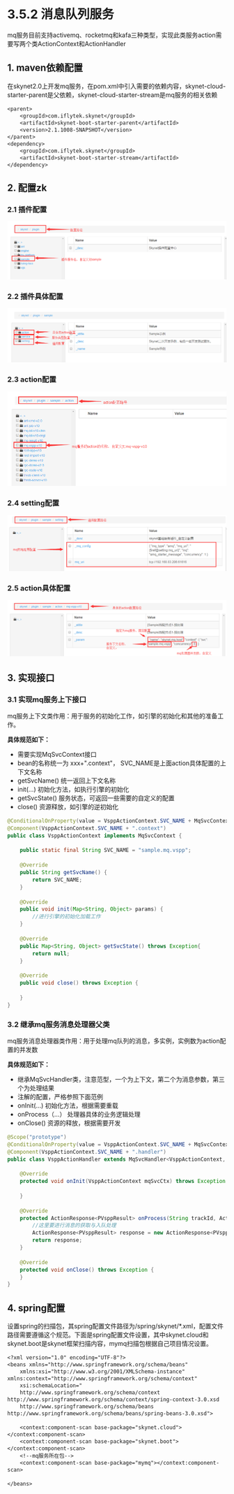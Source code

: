 # 3.5.2 消息队列服务

mq服务目前支持activemq、rocketmq和kafa三种类型，实现此类服务action需要写两个类ActionContext和ActionHandler

## 1. maven依赖配置

在skynet2.0上开发mq服务，在pom.xml中引入需要的依赖内容，skynet-cloud-starter-parent是父依赖，skynet-cloud-starter-stream是mq服务的相关依赖

```markup
<parent>
    <groupId>com.iflytek.skynet</groupId>
    <artifactId>skynet-boot-starter-parent</artifactId>
    <version>2.1.1008-SNAPSHOT</version>
</parent>
<dependency>
    <groupId>com.iflytek.skynet</groupId>
    <artifactId>skynet-boot-starter-stream</artifactId>
</dependency>
```

## 2. 配置zk

### 2.1 插件配置

![](../../.gitbook/assets/image%20%2841%29.png)

### 2.2 插件具体配置

![](../../.gitbook/assets/image%20%28108%29.png)

### 2.3 action配置

![](../../.gitbook/assets/image%20%2828%29.png)

### 2.4 setting配置

![](../../.gitbook/assets/image%20%288%29.png)

### 2.5 action具体配置

![](../../.gitbook/assets/image%20%2847%29.png)

## 3. 实现接口

### **3.1 实现mq服务上下接口**

mq服务上下文类作用：用于服务的初始化工作，如引擎的初始化和其他的准备工作。

**具体规范如下：**

* 需要实现MqSvcContext接口
* bean的名称统一为 xxx+".context"， SVC\_NAME是上面action具体配置的上下文名称
* getSvcName\(\) 统一返回上下文名称
* init\(...\) 初始化方法，如执行引擎的初始化
* getSvcState\(\) 服务状态，可返回一些需要的自定义的配置
* close\(\) 资源释放，如引擎的逆初始化

```java
@ConditionalOnProperty(value = VsppActionContext.SVC_NAME + MqSvcContext.ENABLED_POSTFIX, matchIfMissing = false)
@Component(VsppActionContext.SVC_NAME + ".context")
public class VsppActionContext implements MqSvcContext {

    public static final String SVC_NAME = "sample.mq.vspp";

    @Override
    public String getSvcName() {
        return SVC_NAME;
    }

    @Override
    public void init(Map<String, Object> params) {
        //进行引擎的初始化加载工作
    }

    @Override
    public Map<String, Object> getSvcState() throws Exception{
        return null;
    }

    @Override
    public void close() throws Exception {

    }
}
```

### **3.2 继承mq服务消息处理器父类**

mq服务消息处理器类作用：用于处理mq队列的消息，多实例，实例数为action配置的并发数

**具体规范如下：**

* 继承MqSvcHandler类，注意范型，一个为上下文，第二个为消息参数，第三个为处理结果 
* 注解的配置，严格参照下面范例 
* onInit\(...\) 初始化方法，根据需要重载 
* onProcess（...） 处理器具体的业务逻辑处理
* onClose\(\) 资源的释放，根据需要开发

```java
@Scope("prototype")
@ConditionalOnProperty(value = VsppActionContext.SVC_NAME + MqSvcContext.ENABLED_POSTFIX, matchIfMissing = false)
@Component(VsppActionContext.SVC_NAME + ".handler")
public class VsppActionHandler extends MqSvcHandler<VsppActionContext, PVsppParam, PVsppResult> {

    @Override
    protected void onInit(VsppActionContext mqSvcCtx) throws Exception {

    }

    @Override
    protected ActionResponse<PVsppResult> onProcess(String trackId, ActionRequest<PVsppParam> request, VsppActionContext mqSvcCtx) {
        //这里要进行消息的获取与入队处理
        ActionResponse<PVsppResult> response = new ActionResponse<PVsppResult>(request.getBizId());
        return response;
    }

    @Override
    protected void onClose() throws Exception {
    }
}
```

## 4. spring配置

设置spring的扫描包，其spring配置文件路径为/spring/skynet/\*.xml，配置文件路径需要遵循这个规范。下面是spring配置文件设置，其中skynet.cloud和skynet.boot是skynet框架扫描内容，mymq扫描包根据自己项目情况设置。

```markup
<?xml version="1.0" encoding="UTF-8"?>
<beans xmlns="http://www.springframework.org/schema/beans"
    xmlns:xsi="http://www.w3.org/2001/XMLSchema-instance" xmlns:context="http://www.springframework.org/schema/context"
    xsi:schemaLocation="
    http://www.springframework.org/schema/context http://www.springframework.org/schema/context/spring-context-3.0.xsd 
    http://www.springframework.org/schema/beans http://www.springframework.org/schema/beans/spring-beans-3.0.xsd">

    <context:component-scan base-package="skynet.cloud"></context:component-scan>
    <context:component-scan base-package="skynet.boot"></context:component-scan>
    <!--mq服务所在包-->
    <context:component-scan base-package="mymq"></context:component-scan>

</beans>
```

